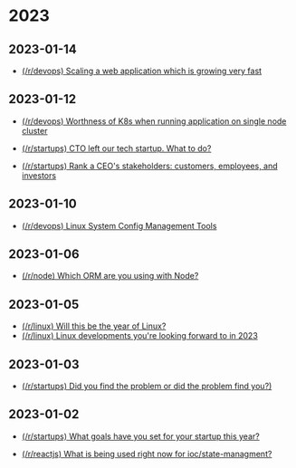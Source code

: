 
# 2023

## 2023-01-14

* [(/r/devops) Scaling a web application which is growing very fast](https://old.reddit.com/r/devops/comments/10bqi0f/scaling_a_web_application_which_is_growing_very/)

## 2023-01-12

* [(/r/devops) Worthness of K8s when running application on single node cluster](https://old.reddit.com/r/devops/comments/109etr8/worthness_of_k8s_when_running_application_on/)

* [(/r/startups) CTO left our tech startup. What to do?](https://old.reddit.com/r/startups/comments/108yj7t/cto_left_our_tech_startup_what_to_do/)

* [(/r/startups) Rank a CEO's stakeholders: customers, employees, and investors](https://old.reddit.com/r/startups/comments/109f3yc/rank_a_ceos_stakeholders_customers_employees_and/)

## 2023-01-10

* [(/r/devops) 
Linux System Config Management Tools](https://old.reddit.com/r/devops/comments/107yutf/linux_system_config_management_tools/)

## 2023-01-06

* [(/r/node) Which ORM are you using with Node?](https://old.reddit.com/r/node/comments/1056d09/which_orm_are_you_using_with_node/)

## 2023-01-05

* [(/r/linux) Will this be the year of Linux?](https://old.reddit.com/r/linux/comments/100sixd/will_this_be_the_year_of_linux_i_have_to_do_it/)
* [(/r/linux) Linux developments you're looking forward to in 2023](https://old.reddit.com/r/linux/comments/102nh3i/linux_developments_youre_looking_forward_to_in/)

## 2023-01-03

* [(/r/startups) Did you find the problem or did the problem find you?)](https://old.reddit.com/r/startups/comments/zy8ny9/hey_founders_i_have_a_question_for_you_all_did/)

## 2023-01-02

* [(/r/startups) What goals have you set for your startup this year?](https://old.reddit.com/r/startups/comments/100rg2f/what_goals_have_you_set_for_your_startup_this_year/)

* [(/r/reactjs) What is being used right now for ioc/state-managment? ](https://old.reddit.com/r/reactjs/comments/101mifi/what_is_being_used_right_now_for_iocstatemanagment/)
